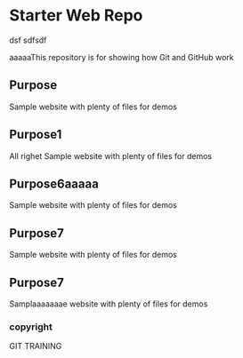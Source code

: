 # Starter Web Repo
dsf
sdfsdf

aaaaaThis repository is for showing how Git and GitHub work

## Purpose

Sample website with plenty of files for demos

## Purpose1

All righet Sample website with plenty of files for demos

## Purpose6aaaaa

Sample website with plenty of files for demos

## Purpose7

Sample website with plenty of files for demos

## Purpose7

Samplaaaaaaae website with plenty of files for demos


### copyright
GIT TRAINING
